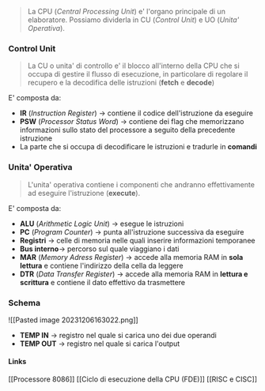>La CPU (*Central Processing Unit*) e' l'organo principale di un elaboratore. Possiamo dividerla in CU (*Control Unit*) e UO (*Unita' Operativa*).

### Control Unit
>La CU o unita' di controllo e' il blocco all'interno della CPU che si occupa di gestire il flusso di esecuzione, in particolare di regolare il recupero e la decodifica delle istruzioni (**fetch** e **decode**)

E' composta da:
- **IR** (*Instruction Register*) -> contiene il codice dell'istruzione da eseguire
- **PSW** (*Processor Status Word*) -> contiene dei flag che memorizzano informazioni sullo stato del processore a seguito della precedente istruzione
- La parte che si occupa di decodificare le istruzioni e tradurle in **comandi**
### Unita' Operativa
>L'unita' operativa contiene i componenti che andranno effettivamente ad eseguire l'istruzione (**execute**).

E' composta da:
- **ALU** (*Arithmetic Logic Unit*) -> esegue le istruzioni
- **PC** (*Program Counter*) -> punta all'istruzione successiva da eseguire
- **Registri** -> celle di memoria nelle quali inserire informazioni temporanee
- **Bus interno**-> percorso sul quale viaggiano i dati
- **MAR**  (*Memory Adress Register*) -> accede alla memoria RAM in **sola lettura** e contiene l'indirizzo della cella da leggere
- **DTR** (*Data Transfer Register*) -> accede alla memoria RAM in **lettura e scrittura** e contiene il dato effettivo da trasmettere

### Schema
![[Pasted image 20231206163022.png]]

- **TEMP IN** -> registro nel quale si carica uno dei due operandi
- **TEMP OUT** -> registro nel quale si carica l'output

#### Links
[[Processore 8086]]
[[Ciclo di esecuzione della CPU (FDE)]]
[[RISC e CISC]]